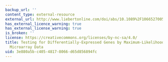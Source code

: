 ```yaml
---
backup_url: ''
content_type: external-resource
external_url: http://www.liebertonline.com/doi/abs/10.1089%2F10665270050514945
has_external_licence_warning: true
has_external_license_warning: true
is_broken: ''
license: https://creativecommons.org/licenses/by-nc-sa/4.0/
title: Testing for Differentially-Expressed Genes by Maximum-Likelihood Analysis of
  Microarray Data
uid: 3e880a5b-c405-4817-8066-d65d856894fc
---
```

